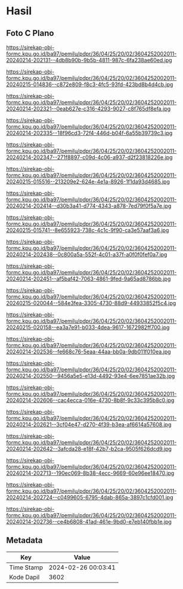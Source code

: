# Hasil

## Foto C Plano

https://sirekap-obj-formc.kpu.go.id/ba97/pemilu/pdpr/36/04/25/20/02/3604252002011-20240214-202131--4db8b90b-9b5b-4811-987c-6fa238ae60ed.jpg

https://sirekap-obj-formc.kpu.go.id/ba97/pemilu/pdpr/36/04/25/20/02/3604252002011-20240215-014836--c872e809-f8c3-4fc5-93fd-423bd8b4d4cb.jpg

https://sirekap-obj-formc.kpu.go.id/ba97/pemilu/pdpr/36/04/25/20/02/3604252002011-20240214-202321--0eab627e-c316-4293-9027-c8f765df8efa.jpg

https://sirekap-obj-formc.kpu.go.id/ba97/pemilu/pdpr/36/04/25/20/02/3604252002011-20240214-202335--18f96cd3-72f4-446d-b04f-6a55b39739c3.jpg

https://sirekap-obj-formc.kpu.go.id/ba97/pemilu/pdpr/36/04/25/20/02/3604252002011-20240214-202347--271f8897-c09d-4c06-a937-d2f23818226e.jpg

https://sirekap-obj-formc.kpu.go.id/ba97/pemilu/pdpr/36/04/25/20/02/3604252002011-20240215-015516--213209e2-624e-4e1a-8926-1f1da93d4685.jpg

https://sirekap-obj-formc.kpu.go.id/ba97/pemilu/pdpr/36/04/25/20/02/3604252002011-20240214-202414--d30b3a41-d774-4343-a878-7ed79f0f5a7e.jpg

https://sirekap-obj-formc.kpu.go.id/ba97/pemilu/pdpr/36/04/25/20/02/3604252002011-20240215-015741--8e655923-738c-4c1c-9f90-ca3e57aaf3a6.jpg

https://sirekap-obj-formc.kpu.go.id/ba97/pemilu/pdpr/36/04/25/20/02/3604252002011-20240214-202438--0c800a5a-552f-4c01-a37f-a0f0f0fef0a7.jpg

https://sirekap-obj-formc.kpu.go.id/ba97/pemilu/pdpr/36/04/25/20/02/3604252002011-20240214-202451--af5baf42-7063-4861-9fed-9a65ad8786bb.jpg

https://sirekap-obj-formc.kpu.go.id/ba97/pemilu/pdpr/36/04/25/20/02/3604252002011-20240215-020044--584e3fea-3305-4730-88d9-44933852f5c4.jpg

https://sirekap-obj-formc.kpu.go.id/ba97/pemilu/pdpr/36/04/25/20/02/3604252002011-20240215-020158--ea3a7e91-b033-4dea-9617-1672982ff700.jpg

https://sirekap-obj-formc.kpu.go.id/ba97/pemilu/pdpr/36/04/25/20/02/3604252002011-20240214-202536--fe668c76-5eaa-44aa-bb0a-9db011f010ea.jpg

https://sirekap-obj-formc.kpu.go.id/ba97/pemilu/pdpr/36/04/25/20/02/3604252002011-20240214-202550--9456a5e5-e13d-4492-93e4-6ee7851ae32b.jpg

https://sirekap-obj-formc.kpu.go.id/ba97/pemilu/pdpr/36/04/25/20/02/3604252002011-20240214-202606--cac4ecca-016e-4730-8b8f-9c33c395b8c0.jpg

https://sirekap-obj-formc.kpu.go.id/ba97/pemilu/pdpr/36/04/25/20/02/3604252002011-20240214-202621--3cf04e47-d270-4f39-b3ea-af6614a57608.jpg

https://sirekap-obj-formc.kpu.go.id/ba97/pemilu/pdpr/36/04/25/20/02/3604252002011-20240214-202642--3afcda28-e18f-42b7-b2ca-9505f626dcd9.jpg

https://sirekap-obj-formc.kpu.go.id/ba97/pemilu/pdpr/36/04/25/20/02/3604252002011-20240214-202713--190ec069-8b38-4ecc-9669-60e96ee18470.jpg

https://sirekap-obj-formc.kpu.go.id/ba97/pemilu/pdpr/36/04/25/20/02/3604252002011-20240214-202724--c0499605-6795-4dab-865a-3897c1cfd001.jpg

https://sirekap-obj-formc.kpu.go.id/ba97/pemilu/pdpr/36/04/25/20/02/3604252002011-20240214-202736--ce4b6808-41ad-461e-9bd0-e7eb140fbb1e.jpg


## Metadata

| Key        | Value               |
| ---------- | ------------------- |
| Time Stamp | 2024-02-26 00:03:41 |
| Kode Dapil | 3602                |



